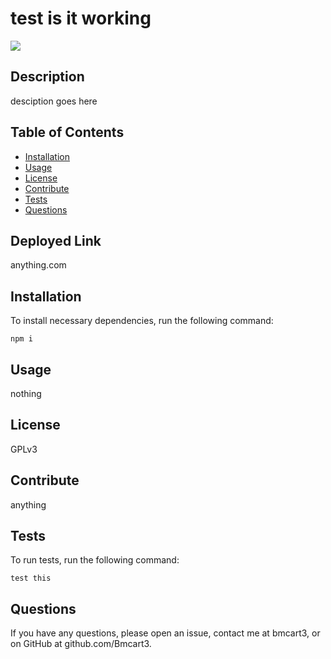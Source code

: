 # test is it working

![](https://img.shields.io/badge/License-GPLv3-<orange>)

## Description

desciption goes here

## Table of Contents

- [Installation](#Installation)
- [Usage](#Usage)
- [License](#License)
- [Contribute](#Contribute)
- [Tests](#Tests)
- [Questions](#Questions)

## Deployed Link

anything.com

## Installation 

To install necessary dependencies, run the following command:

    npm i

## Usage

nothing

## License

GPLv3

## Contribute

anything

## Tests

To run tests, run the following command:

    test this

## Questions

If you have any questions, please open an issue, contact me at bmcart3, or on GitHub at github.com/Bmcart3.
    
